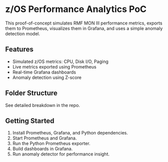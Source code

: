 # z/OS Performance Analytics PoC

This proof-of-concept simulates RMF MON III performance metrics, exports them to Prometheus, visualizes them in Grafana, and uses a simple anomaly detection model.

## Features
- Simulated z/OS metrics: CPU, Disk I/O, Paging
- Live metrics exported using Prometheus
- Real-time Grafana dashboards
- Anomaly detection using Z-score

## Folder Structure
See detailed breakdown in the repo.

## Getting Started
1. Install Prometheus, Grafana, and Python dependencies.
2. Start Prometheus and Grafana.
3. Run the Python Prometheus exporter.
4. Build dashboards in Grafana.
5. Run anomaly detector for performance insight.

